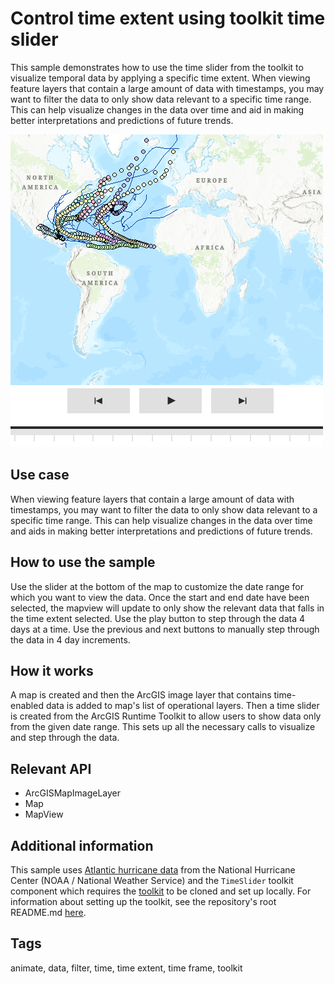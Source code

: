 # Control time extent using toolkit time slider

This sample demonstrates how to use the time slider from the toolkit to visualize temporal data by applying a specific time extent.
When viewing feature layers that contain a large amount of data with timestamps, you may want to filter the data to only show data relevant to a specific time range. This can help visualize changes in the data over time and aid in making better interpretations and predictions of future trends.


![](screenshot.png)

## Use case

When viewing feature layers that contain a large amount of data with timestamps, you may want to filter the data to only show data relevant to a specific time range. This can help visualize changes in the data over time and aids in making better interpretations and predictions of future trends.

## How to use the sample

Use the slider at the bottom of the map to customize the date range for which you want to view the data. Once the start and end date have been selected, the mapview will update to only show the relevant data that falls in the time extent selected. 
Use the play button to step through the data 4 days at a time. Use the previous and next buttons to manually step through the data in 4 day increments.

## How it works

A map is created and then the ArcGIS image layer that contains time-enabled data is added to map's list of operational layers. Then a time slider is created from the ArcGIS Runtime Toolkit to allow users to show data only from the given date range. This sets up all the necessary calls to visualize and step through the data.

## Relevant API

* ArcGISMapImageLayer
* Map
* MapView

## Additional information

This sample uses [Atlantic hurricane data](https://sampleserver6.arcgisonline.com/arcgis/rest/services/Hurricanes/MapServer) from the National Hurricane Center (NOAA / National Weather Service) and the `TimeSlider` toolkit component which requires the [toolkit](https://github.com/Esri/arcgis-runtime-toolkit-qt) to be cloned and set up locally. For information about setting up the toolkit, see the repository's root README.md [here](https://github.com/Esri/arcgis-runtime-toolkit-qt/blob/main/uitools/README.md).

## Tags

animate, data, filter, time, time extent, time frame, toolkit

